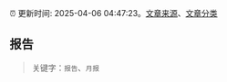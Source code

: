 :alarm_clock: 更新时间: 2025-04-06 04:47:23。[文章来源](/README.md)、[文章分类](/TAGS.md)

## 报告


> 关键字：`报告`、`月报`



